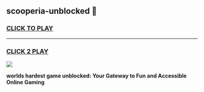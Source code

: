 
## scooperia-unblocked 👋
<h3>
<a href="https://premium.freeplayer.one?title=scooperia-unblocked&ref=14F">CLICK TO PLAY</a></h3>
<hr>

<h3>
<a href="https://premium.freeplayer.one?title=scooperia-unblocked&ref=14F">CLICK 2 PLAY</a>
  
</h3>

<a href="https://premium.freeplayer.one?title=scooperia-unblocked&ref=12F/"><img src="https://clearcache.store/games.png"></a>


**worlds hardest game unblocked: Your Gateway to Fun and Accessible Online Gaming**
